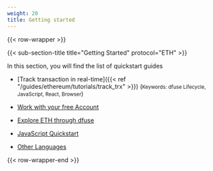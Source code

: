 ```yaml
---
weight: 20
title: Getting started
---
```


{{< row-wrapper >}}

{{< sub-section-title title="Getting Started" protocol="ETH" >}}

In this section, you will find the list of quickstart guides

- [Track transaction in real-time]({{< ref "/guides/ethereum/tutorials/track_trx" >}}) (<small>Keywords: dfuse Lifecycle, JavaScript, React, Browser</small>)

- [Work with your free Account](/guides/ethereum/getting-started/how-to-work-with-your-free-account)
- [Explore ETH through dfuse](/guides/ethereum/getting-started/explore-eth-through-dfuse)
- [JavaScript Quickstart](/guides/ethereum/getting-started/javascript-quickstart)
- [Other Languages](/guides/ethereum/getting-started/other-languages)


{{< row-wrapper-end >}}
